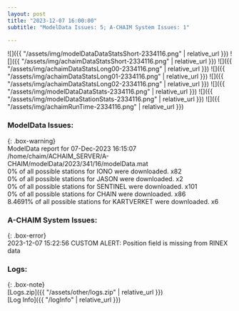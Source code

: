 ```yaml
---
layout: post
title: "2023-12-07 16:00:00"
subtitle: "ModelData Issues: 5; A-CHAIM System Issues: 1"

---
```


![]({{ "/assets/img/modelDataDataStatsShort-2334116.png" | relative_url }})
![]({{ "/assets/img/achaimDataStatsShort-2334116.png" | relative_url }})
![]({{ "/assets/img/achaimDataStatsLong00-2334116.png" | relative_url }})
![]({{ "/assets/img/achaimDataStatsLong01-2334116.png" | relative_url }})
![]({{ "/assets/img/achaimDataStatsLong02-2334116.png" | relative_url }})
![]({{ "/assets/img/modelDataDataStats-2334116.png" | relative_url }})
![]({{ "/assets/img/modelDataStationStats-2334116.png" | relative_url }})
![]({{ "/assets/img/achaimRunTime-2334116.png" | relative_url }})


### ModelData Issues:  
  
{: .box-warning}  
 ModelData report for 07-Dec-2023 16:15:07   
 /home/chaim/ACHAIM_SERVER/A-CHAIM/modelData/2023/341/16/modelData.mat   
 0% of all possible stations for IONO were downloaded. x82   
 0% of all possible stations for JASON were downloaded. x2   
 0% of all possible stations for SENTINEL were downloaded. x101   
 0% of all possible stations for CHAIN were downloaded. x86   
 8.4691% of all possible stations for KARTVERKET were downloaded. x6   
  
### A-CHAIM System Issues:  
  
{: .box-error}  
2023-12-07 15:22:56 CUSTOM ALERT: Position field is missing from RINEX data  

### Logs:  
  
{: .box-note}  
[Logs.zip]({{ "/assets/other/logs.zip" | relative_url }})  
[Log Info]({{ "/logInfo" | relative_url }})  
